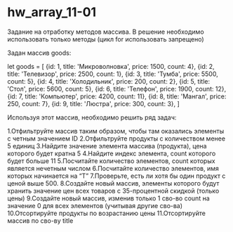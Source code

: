 # hw_array_11-01
Задание на отработку методов массива. В решение необходимо использовать только методы (цикл for использовать запрещено)

Задан массив goods:

let goods = [
   {id: 1, title: 'Микроволновка', price: 1500, count: 4},
   {id: 2, title: 'Телевизор', price: 2500, count: 1},
   {id: 3, title: 'Тумба', price: 5500, count: 5},
   {id: 4, title: 'Холодильник', price: 200, count: 2},
   {id: 5, title: 'Стол', price: 5600, count: 5},
   {id: 6, title: 'Телефон', price: 1900, count: 12},
   {id: 7, title: 'Компьютер', price: 4200, count: 11},
   {id: 8, title: 'Мангал', price: 250, count: 7},
   {id: 9, title: 'Люстра', price: 300, count: 3},
]


Используя этот массив, необходимо решить ряд задач:

1.Отфильтруйте массив таким образом, чтобы там оказались элементы с четным значением ID
2.Отфильтруйте продукты с количеством менее 5 единиц
3.Найдите значение элемента массива (продукта), цена которого будет кратна 5
4.Найдите индекс элемента, count которого будет больше 11
5.Посчитайте количество элементов, count которых является нечетным числом
6.Посчитайте количество элементов, имя которых начинается на “Т”
7.Проверьте, есть ли хотя бы один продукт с ценой выше 500.
8.Создайте новый массив, элементы которого будут хранить значение цен всех товаров с 35-процентной скидкой (только цены)
9.Создайте новый массив, изменив только 1 сво-во count на значение 0 для всех элементов (учитывая другие  сво-ва)
10.Отсортируйте продукты по возрастанию цены
11.Отсортируйте массив по сво-ву title
